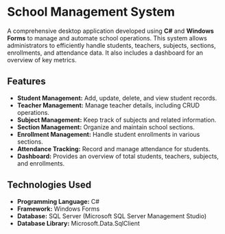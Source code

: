 # School Management System

A comprehensive desktop application developed using **C#** and **Windows Forms** to manage and automate school operations. This system allows administrators to efficiently handle students, teachers, subjects, sections, enrollments, and attendance data. It also includes a dashboard for an overview of key metrics.

## Features

- **Student Management:** Add, update, delete, and view student records.
- **Teacher Management:** Manage teacher details, including CRUD operations.
- **Subject Management:** Keep track of subjects and related information.
- **Section Management:** Organize and maintain school sections.
- **Enrollment Management:** Handle student enrollments in various sections.
- **Attendance Tracking:** Record and manage attendance for students.
- **Dashboard:** Provides an overview of total students, teachers, subjects, and enrollments.

## Technologies Used

- **Programming Language:** C#  
- **Framework:** Windows Forms  
- **Database:** SQL Server (Microsoft SQL Server Management Studio)  
- **Database Library:** Microsoft.Data.SqlClient  


